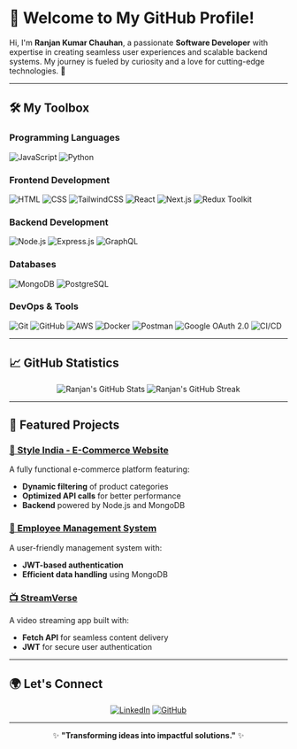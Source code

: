 # 🌟 Welcome to My GitHub Profile!

Hi, I'm **Ranjan Kumar Chauhan**, a passionate **Software Developer** with expertise in creating seamless user experiences and scalable backend systems. My journey is fueled by curiosity and a love for cutting-edge technologies. 🚀

---

## 🛠️ My Toolbox

### **Programming Languages**
![JavaScript](https://img.shields.io/badge/-JavaScript-F7DF1E?logo=javascript&logoColor=black) ![Python](https://img.shields.io/badge/-Python-3776AB?logo=python&logoColor=white)

### **Frontend Development**
![HTML](https://img.shields.io/badge/-HTML5-E34F26?logo=html5&logoColor=white) ![CSS](https://img.shields.io/badge/-CSS3-1572B6?logo=css3&logoColor=white) ![TailwindCSS](https://img.shields.io/badge/-TailwindCSS-06B6D4?logo=tailwindcss&logoColor=white) ![React](https://img.shields.io/badge/-React-61DAFB?logo=react&logoColor=black) ![Next.js](https://img.shields.io/badge/-Next.js-000000?logo=next.js&logoColor=white) ![Redux Toolkit](https://img.shields.io/badge/-Redux_Toolkit-764ABC?logo=redux&logoColor=white)

### **Backend Development**
![Node.js](https://img.shields.io/badge/-Node.js-339933?logo=node.js&logoColor=white) ![Express.js](https://img.shields.io/badge/-Express.js-000000?logo=express&logoColor=white) ![GraphQL](https://img.shields.io/badge/-GraphQL-E10098?logo=graphql&logoColor=white)

### **Databases**
![MongoDB](https://img.shields.io/badge/-MongoDB-47A248?logo=mongodb&logoColor=white) ![PostgreSQL](https://img.shields.io/badge/-PostgreSQL-4169E1?logo=postgresql&logoColor=white)

### **DevOps & Tools**
![Git](https://img.shields.io/badge/-Git-F05032?logo=git&logoColor=white) ![GitHub](https://img.shields.io/badge/-GitHub-181717?logo=github&logoColor=white) ![AWS](https://img.shields.io/badge/-AWS-232F3E?logo=amazon-aws&logoColor=white) ![Docker](https://img.shields.io/badge/-Docker-2496ED?logo=docker&logoColor=white) ![Postman](https://img.shields.io/badge/-Postman-FF6C37?logo=postman&logoColor=white) ![Google OAuth 2.0](https://img.shields.io/badge/-Google_OAuth_2.0-4285F4?logo=google&logoColor=white) ![CI/CD](https://img.shields.io/badge/-CI/CD_Pipelines-61DAFB?logo=github-actions&logoColor=white)

---

## 📈 GitHub Statistics

<p align="center">
  <img src="https://github-readme-stats.vercel.app/api?username=Ranjan-chauhan&show_icons=true&theme=radical" alt="Ranjan's GitHub Stats" />
  <img src="https://github-readme-streak-stats.herokuapp.com/?user=Ranjan-chauhan&theme=radical" alt="Ranjan's GitHub Streak" />
</p>

---

## 🌟 Featured Projects

### [🎨 Style India - E-Commerce Website](https://github.com/Ranjan-chauhan/Style-India)
A fully functional e-commerce platform featuring:
- **Dynamic filtering** of product categories
- **Optimized API calls** for better performance
- **Backend** powered by Node.js and MongoDB

### [👥 Employee Management System](https://github.com/Ranjan-chauhan/EMS)
A user-friendly management system with:
- **JWT-based authentication**
- **Efficient data handling** using MongoDB

### [📺 StreamVerse](https://github.com/Ranjan-chauhan/StreamVerse)
A video streaming app built with:
- **Fetch API** for seamless content delivery
- **JWT** for secure user authentication

---

## 🌍 Let's Connect

<p align="center">
  <a href="https://linkedin.com/in/Ranjan-Chauhan"><img src="https://img.shields.io/badge/-LinkedIn-0A66C2?logo=linkedin&logoColor=white" alt="LinkedIn"></a>
  <a href="https://github.com/Ranjan-chauhan"><img src="https://img.shields.io/badge/-GitHub-181717?logo=github&logoColor=white" alt="GitHub"></a>
</p>

---

<p align="center">✨ <strong>"Transforming ideas into impactful solutions."</strong> ✨</p>
